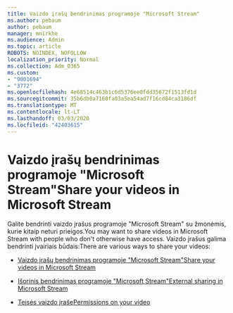 ```yaml
---
title: Vaizdo įrašų bendrinimas programoje "Microsoft Stream"
ms.author: pebaum
author: pebaum
manager: mnirkhe
ms.audience: Admin
ms.topic: article
ROBOTS: NOINDEX, NOFOLLOW
localization_priority: Normal
ms.collection: Adm_O365
ms.custom:
- "9001694"
- "3772"
ms.openlocfilehash: 4e68514c463b1c6d5376ee0fdd35672f1513fd1d
ms.sourcegitcommit: 35b6db0a7160fa03a5ea54ad7f16cd84ca3186df
ms.translationtype: MT
ms.contentlocale: lt-LT
ms.lasthandoff: 03/03/2020
ms.locfileid: "42403615"
---
```

# <a name="share-your-videos-in-microsoft-stream"></a><span data-ttu-id="be407-102">Vaizdo įrašų bendrinimas programoje "Microsoft Stream"</span><span class="sxs-lookup"><span data-stu-id="be407-102">Share your videos in Microsoft Stream</span></span>

<span data-ttu-id="be407-103">Galite bendrinti vaizdo įrašus programoje "Microsoft Stream" su žmonėmis, kurie kitaip neturi prieigos.</span><span class="sxs-lookup"><span data-stu-id="be407-103">You may want to share videos in Microsoft Stream with people who don't otherwise have access.</span></span> <span data-ttu-id="be407-104">Vaizdo įrašus galima bendrinti įvairiais būdais:</span><span class="sxs-lookup"><span data-stu-id="be407-104">There are various ways to share your videos:</span></span> 

- [<span data-ttu-id="be407-105">Vaizdo įrašų bendrinimas programoje "Microsoft Stream"</span><span class="sxs-lookup"><span data-stu-id="be407-105">Share your videos in Microsoft Stream</span></span>](https://docs.microsoft.com/stream/portal-share-video)

- [<span data-ttu-id="be407-106">Išorinis bendrinimas programoje "Microsoft Stream"</span><span class="sxs-lookup"><span data-stu-id="be407-106">External sharing in Microsoft Stream</span></span>](https://docs.microsoft.com/stream/portal-share-video#external-sharing)

- [<span data-ttu-id="be407-107">Teisės vaizdo įraše</span><span class="sxs-lookup"><span data-stu-id="be407-107">Permissions on your video</span></span>](https://docs.microsoft.com/stream/portal-share-video#permissions-on-your-video)